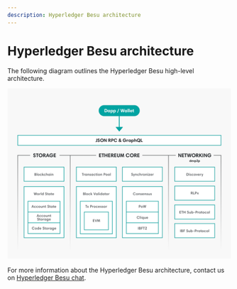 ```yaml
---
description: Hyperledger Besu architecture
---
```


# Hyperledger Besu architecture

The following diagram outlines the Hyperledger Besu high-level architecture.

![Architecture](../images/Architecture.png)

For more information about the Hyperledger Besu architecture, contact us on
[Hyperledger Besu chat](https://chat.hyperledger.org/channel/besu).

